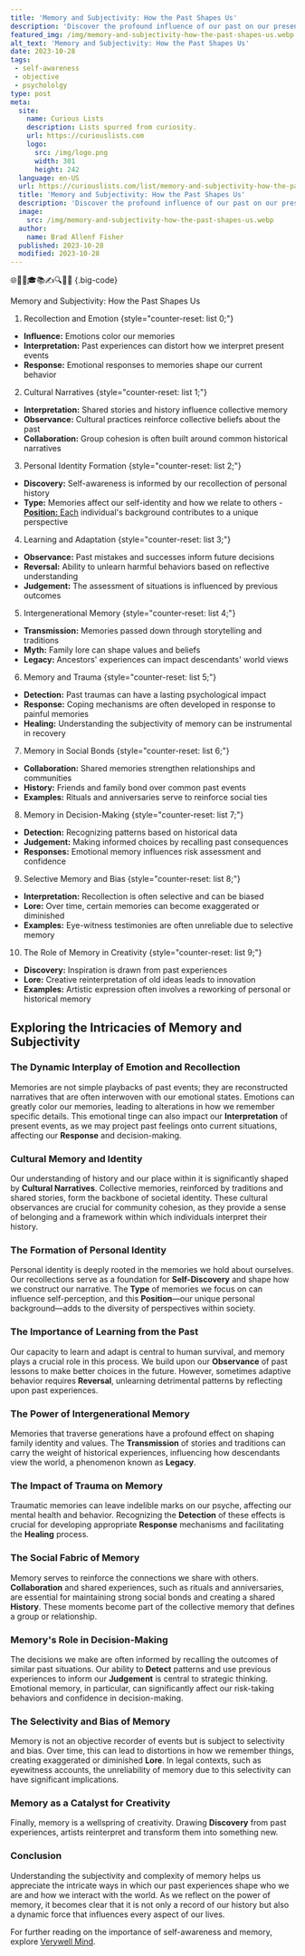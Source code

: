 ```yaml
---
title: 'Memory and Subjectivity: How the Past Shapes Us'
description: 'Discover the profound influence of our past on our present selves in "Memory and Subjectivity: How the Past Shapes Us". A curious exploration of personal narratives.'
featured_img: /img/memory-and-subjectivity-how-the-past-shapes-us.webp
alt_text: 'Memory and Subjectivity: How the Past Shapes Us'
date: 2023-10-28
tags:
 - self-awareness
 - objective
 - psychololgy
type: post
meta:
  site:
    name: Curious Lists
    description: Lists spurred from curiosity.
    url: https://curiouslists.com
    logo:
      src: /img/logo.png
      width: 301
      height: 242
  language: en-US
  url: https://curiouslists.com/list/memory-and-subjectivity-how-the-past-shapes-us
  title: 'Memory and Subjectivity: How the Past Shapes Us'
  description: 'Discover the profound influence of our past on our present selves in "Memory and Subjectivity: How the Past Shapes Us". A curious exploration of personal narratives.'
  image:
    src: /img/memory-and-subjectivity-how-the-past-shapes-us.webp
  author:
    name: Brad Allenf Fisher
  published: 2023-10-28
  modified: 2023-10-28
---
```



🌐🧠💡🎓📚✍️🔍🔄🔗 {.big-code}

Memory and Subjectivity: How the Past Shapes Us

1. Recollection and Emotion {style="counter-reset: list 0;"}
  - **Influence:** Emotions color our memories  
  - **Interpretation:** Past experiences can distort how we interpret present events
  - **Response:** Emotional responses to memories shape our current behavior

2. Cultural Narratives {style="counter-reset: list 1;"}
  - **Interpretation:** Shared stories and history influence collective memory
  - **Observance:** Cultural practices reinforce collective beliefs about the past
  - **Collaboration:** Group cohesion is often built around common historical narratives

3. Personal Identity Formation {style="counter-reset: list 2;"}
  - **Discovery:** Self-awareness is informed by our recollection of personal history
  - **Type:** Memories affect our self-identity and how we relate to others
  -[  **Position:**   Each](https://curiouslists.com/list/introspection-and-reflection-tools-for-self-exploration) individual's background contributes to a unique perspective

4. Learning and Adaptation {style="counter-reset: list 3;"}
  - **Observance:** Past mistakes and successes inform future decisions
  - **Reversal:** Ability to unlearn harmful behaviors based on reflective understanding
  - **Judgement:** The assessment of situations is influenced by previous outcomes

5. Intergenerational Memory {style="counter-reset: list 4;"}
  - **Transmission:** Memories passed down through storytelling and traditions
  - **Myth:** Family lore can shape values and beliefs
  - **Legacy:** Ancestors' experiences can impact descendants' world views

6. Memory and Trauma {style="counter-reset: list 5;"}
  - **Detection:** Past traumas can have a lasting psychological impact
  - **Response:** Coping mechanisms are often developed in response to painful memories
  - **Healing:** Understanding the subjectivity of memory can be instrumental in recovery

7. Memory in Social Bonds {style="counter-reset: list 6;"}
  - **Collaboration:** Shared memories strengthen relationships and communities
  - **History:** Friends and family bond over common past events
  - **Examples:** Rituals and anniversaries serve to reinforce social ties

8. Memory in Decision-Making {style="counter-reset: list 7;"}
  - **Detection:** Recognizing patterns based on historical data
  - **Judgement:** Making informed choices by recalling past consequences
  - **Responses:** Emotional memory influences risk assessment and confidence

9. Selective Memory and Bias {style="counter-reset: list 8;"}
  - **Interpretation:** Recollection is often selective and can be biased
  - **Lore:** Over time, certain memories can become exaggerated or diminished
  - **Examples:** Eye-witness testimonies are often unreliable due to selective memory

10. The Role of Memory in Creativity {style="counter-reset: list 9;"}
  - **Discovery:** Inspiration is drawn from past experiences
  - **Lore:** Creative reinterpretation of old ideas leads to innovation
  - **Examples:** Artistic expression often involves a reworking of personal or historical memory


## Exploring the Intricacies of Memory and Subjectivity

### The Dynamic Interplay of Emotion and Recollection

Memories are not simple playbacks of past events; they are reconstructed narratives that are often interwoven with our emotional states. Emotions can greatly color our memories, leading to alterations in how we remember specific details. This emotional tinge can also impact our **Interpretation** of present events, as we may project past feelings onto current situations, affecting our **Response** and decision-making.

### Cultural Memory and Identity

Our understanding of history and our place within it is significantly shaped by **Cultural Narratives**. Collective memories, reinforced by traditions and shared stories, form the backbone of societal identity. These cultural observances are crucial for community cohesion, as they provide a sense of belonging and a framework within which individuals interpret their history.

### The Formation of Personal Identity

Personal identity is deeply rooted in the memories we hold about ourselves. Our recollections serve as a foundation for **Self-Discovery** and shape how we construct our narrative. The **Type** of memories we focus on can influence self-perception, and this **Position**—our unique personal background—adds to the diversity of perspectives within society.

### The Importance of Learning from the Past

Our capacity to learn and adapt is central to human survival, and memory plays a crucial role in this process. We build upon our **Observance** of past lessons to make better choices in the future. However, sometimes adaptive behavior requires **Reversal**, unlearning detrimental patterns by reflecting upon past experiences.

### The Power of Intergenerational Memory

Memories that traverse generations have a profound effect on shaping family identity and values. The **Transmission** of stories and traditions can carry the weight of historical experiences, influencing how descendants view the world, a phenomenon known as **Legacy**.

### The Impact of Trauma on Memory

Traumatic memories can leave indelible marks on our psyche, affecting our mental health and behavior. Recognizing the **Detection** of these effects is crucial for developing appropriate **Response** mechanisms and facilitating the **Healing** process.

### The Social Fabric of Memory

Memory serves to reinforce the connections we share with others. **Collaboration** and shared experiences, such as rituals and anniversaries, are essential for maintaining strong social bonds and creating a shared **History**. These moments become part of the collective memory that defines a group or relationship.

### Memory's Role in Decision-Making

The decisions we make are often informed by recalling the outcomes of similar past situations. Our ability to **Detect** patterns and use previous experiences to inform our **Judgement** is central to strategic thinking. Emotional memory, in particular, can significantly affect our risk-taking behaviors and confidence in decision-making.

### The Selectivity and Bias of Memory

Memory is not an objective recorder of events but is subject to selectivity and bias. Over time, this can lead to distortions in how we remember things, creating exaggerated or diminished **Lore**. In legal contexts, such as eyewitness accounts, the unreliability of memory due to this selectivity can have significant implications.

### Memory as a Catalyst for Creativity

Finally, memory is a wellspring of creativity. Drawing **Discovery** from past experiences, artists reinterpret and transform them into something new.

### Conclusion

Understanding the subjectivity and complexity of memory helps us appreciate the intricate ways in which our past experiences shape who we are and how we interact with the world. As we reflect on the power of memory, it becomes clear that it is not only a record of our history but also a dynamic force that influences every aspect of our lives.

For further reading on the importance of self-awareness and memory, explore [Verywell Mind](https://www.verywellmind.com/what-is-self-awareness-2795023).